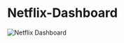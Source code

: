 # Netflix-Dashboard
![Netflix Dashboard](https://github.com/Shariq-Shahab/Netflix-Dashboard/assets/129692920/9172915c-3134-4cd6-9f07-3a3b727df9c3)
